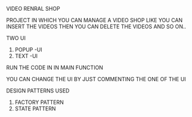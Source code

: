 VIDEO RENRAL SHOP


PROJECT IN WHICH YOU CAN MANAGE A VIDEO SHOP LIKE YOU CAN INSERT THE VIDEOS THEN YOU CAN DELETE THE VIDEOS AND SO ON..

TWO UI 
1) POPUP -UI
2) TEXT -UI

RUN THE CODE IN IN MAIN FUNCTION 

YOU CAN CHANGE THE UI BY JUST COMMENTING THE ONE OF THE UI

DESIGN PATTERNS USED
1) FACTORY PATTERN
2) STATE PATTERN

